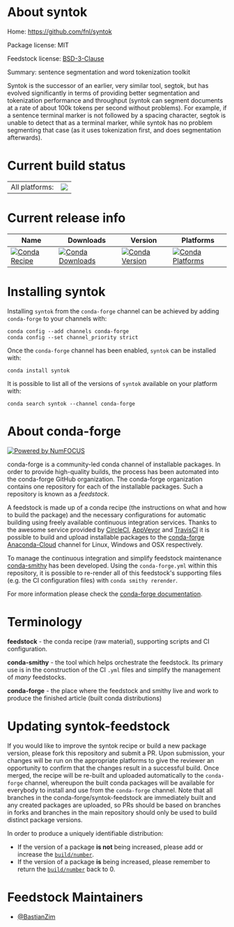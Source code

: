 About syntok
============

Home: https://github.com/fnl/syntok

Package license: MIT

Feedstock license: [BSD-3-Clause](https://github.com/conda-forge/syntok-feedstock/blob/master/LICENSE.txt)

Summary: sentence segmentation and word tokenization toolkit

Syntok is the successor of an earlier, very similar tool, segtok, but has evolved
significantly in terms of providing better segmentation and tokenization performance
and throughput (syntok can segment documents at a rate of about 100k tokens per
second without problems). For example, if a sentence terminal marker is not
followed by a spacing character, segtok is unable to detect that as a terminal
marker, while syntok has no problem segmenting that case (as it uses tokenization
first, and does segmentation afterwards).


Current build status
====================


<table><tr><td>All platforms:</td>
    <td>
      <a href="https://dev.azure.com/conda-forge/feedstock-builds/_build/latest?definitionId=12442&branchName=master">
        <img src="https://dev.azure.com/conda-forge/feedstock-builds/_apis/build/status/syntok-feedstock?branchName=master">
      </a>
    </td>
  </tr>
</table>

Current release info
====================

| Name | Downloads | Version | Platforms |
| --- | --- | --- | --- |
| [![Conda Recipe](https://img.shields.io/badge/recipe-syntok-green.svg)](https://anaconda.org/conda-forge/syntok) | [![Conda Downloads](https://img.shields.io/conda/dn/conda-forge/syntok.svg)](https://anaconda.org/conda-forge/syntok) | [![Conda Version](https://img.shields.io/conda/vn/conda-forge/syntok.svg)](https://anaconda.org/conda-forge/syntok) | [![Conda Platforms](https://img.shields.io/conda/pn/conda-forge/syntok.svg)](https://anaconda.org/conda-forge/syntok) |

Installing syntok
=================

Installing `syntok` from the `conda-forge` channel can be achieved by adding `conda-forge` to your channels with:

```
conda config --add channels conda-forge
conda config --set channel_priority strict
```

Once the `conda-forge` channel has been enabled, `syntok` can be installed with:

```
conda install syntok
```

It is possible to list all of the versions of `syntok` available on your platform with:

```
conda search syntok --channel conda-forge
```


About conda-forge
=================

[![Powered by
NumFOCUS](https://img.shields.io/badge/powered%20by-NumFOCUS-orange.svg?style=flat&colorA=E1523D&colorB=007D8A)](https://numfocus.org)

conda-forge is a community-led conda channel of installable packages.
In order to provide high-quality builds, the process has been automated into the
conda-forge GitHub organization. The conda-forge organization contains one repository
for each of the installable packages. Such a repository is known as a *feedstock*.

A feedstock is made up of a conda recipe (the instructions on what and how to build
the package) and the necessary configurations for automatic building using freely
available continuous integration services. Thanks to the awesome service provided by
[CircleCI](https://circleci.com/), [AppVeyor](https://www.appveyor.com/)
and [TravisCI](https://travis-ci.com/) it is possible to build and upload installable
packages to the [conda-forge](https://anaconda.org/conda-forge)
[Anaconda-Cloud](https://anaconda.org/) channel for Linux, Windows and OSX respectively.

To manage the continuous integration and simplify feedstock maintenance
[conda-smithy](https://github.com/conda-forge/conda-smithy) has been developed.
Using the ``conda-forge.yml`` within this repository, it is possible to re-render all of
this feedstock's supporting files (e.g. the CI configuration files) with ``conda smithy rerender``.

For more information please check the [conda-forge documentation](https://conda-forge.org/docs/).

Terminology
===========

**feedstock** - the conda recipe (raw material), supporting scripts and CI configuration.

**conda-smithy** - the tool which helps orchestrate the feedstock.
                   Its primary use is in the construction of the CI ``.yml`` files
                   and simplify the management of *many* feedstocks.

**conda-forge** - the place where the feedstock and smithy live and work to
                  produce the finished article (built conda distributions)


Updating syntok-feedstock
=========================

If you would like to improve the syntok recipe or build a new
package version, please fork this repository and submit a PR. Upon submission,
your changes will be run on the appropriate platforms to give the reviewer an
opportunity to confirm that the changes result in a successful build. Once
merged, the recipe will be re-built and uploaded automatically to the
`conda-forge` channel, whereupon the built conda packages will be available for
everybody to install and use from the `conda-forge` channel.
Note that all branches in the conda-forge/syntok-feedstock are
immediately built and any created packages are uploaded, so PRs should be based
on branches in forks and branches in the main repository should only be used to
build distinct package versions.

In order to produce a uniquely identifiable distribution:
 * If the version of a package **is not** being increased, please add or increase
   the [``build/number``](https://docs.conda.io/projects/conda-build/en/latest/resources/define-metadata.html#build-number-and-string).
 * If the version of a package **is** being increased, please remember to return
   the [``build/number``](https://docs.conda.io/projects/conda-build/en/latest/resources/define-metadata.html#build-number-and-string)
   back to 0.

Feedstock Maintainers
=====================

* [@BastianZim](https://github.com/BastianZim/)

